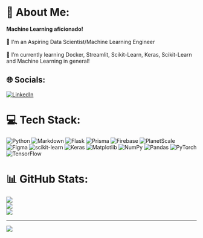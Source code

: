 # 💫 About Me:
**Machine Learning aficionado!** <br><br>🔭 I'm an Aspiring Data Scientist/Machine Learning Engineer<br><br>🌱 I’m currently learning Docker, Streamlit, Scikit-Learn, Keras, Scikit-Learn and Machine Learning in general!


## 🌐 Socials:
[![LinkedIn](https://img.shields.io/badge/LinkedIn-%230077B5.svg?logo=linkedin&logoColor=white)](https://linkedin.com/in/Mohamed-Al-Mamari) 

# 💻 Tech Stack:
![Python](https://img.shields.io/badge/python-3670A0?style=flat&logo=python&logoColor=ffdd54) ![Markdown](https://img.shields.io/badge/markdown-%23000000.svg?style=flat&logo=markdown&logoColor=white) ![Flask](https://img.shields.io/badge/flask-%23000.svg?style=flat&logo=flask&logoColor=white) ![Prisma](https://img.shields.io/badge/Prisma-3982CE?style=flat&logo=Prisma&logoColor=white) ![Firebase](https://img.shields.io/badge/firebase-a08021?style=flat&logo=firebase&logoColor=ffcd34) ![PlanetScale](https://img.shields.io/badge/planetscale-%23000000.svg?style=flat&logo=planetscale&logoColor=white) ![Figma](https://img.shields.io/badge/figma-%23F24E1E.svg?style=flat&logo=figma&logoColor=white) ![scikit-learn](https://img.shields.io/badge/scikit--learn-%23F7931E.svg?style=flat&logo=scikit-learn&logoColor=white) ![Keras](https://img.shields.io/badge/Keras-%23D00000.svg?style=flat&logo=Keras&logoColor=white) ![Matplotlib](https://img.shields.io/badge/Matplotlib-%23ffffff.svg?style=flat&logo=Matplotlib&logoColor=black) ![NumPy](https://img.shields.io/badge/numpy-%23013243.svg?style=flat&logo=numpy&logoColor=white) ![Pandas](https://img.shields.io/badge/pandas-%23150458.svg?style=flat&logo=pandas&logoColor=white) ![PyTorch](https://img.shields.io/badge/PyTorch-%23EE4C2C.svg?style=flat&logo=PyTorch&logoColor=white) ![TensorFlow](https://img.shields.io/badge/TensorFlow-%23FF6F00.svg?style=flat&logo=TensorFlow&logoColor=white)
# 📊 GitHub Stats:
![](https://github-readme-stats.vercel.app/api?username=Mohammed-Majid&theme=tokyonight&hide_border=false&include_all_commits=true&count_private=false)<br/>
![](https://github-readme-streak-stats.herokuapp.com/?user=Mohammed-Majid&theme=tokyonight&hide_border=false)<br/>
![](https://github-readme-stats.vercel.app/api/top-langs/?username=Mohammed-Majid&theme=tokyonight&hide_border=false&include_all_commits=true&count_private=false&layout=compact)

---
[![](https://visitcount.itsvg.in/api?id=Mohammed-Majid&icon=0&color=0)](https://visitcount.itsvg.in)

<!-- Proudly created with GPRM ( https://gprm.itsvg.in ) -->
